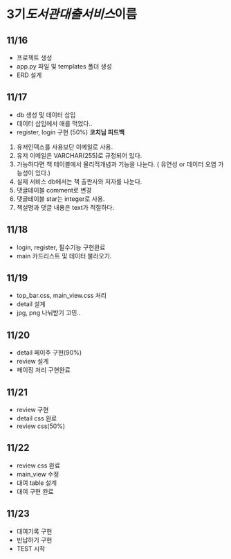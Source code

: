 # 3기*도서관대출서비스*이름

## 11/16

- 프로젝트 생성
- app.py 파일 및 templates 폴더 생성
- ERD 설계

## 11/17

- db 생성 및 데이터 삽입
- 데이터 삽입에서 애를 먹었다..
- register, login 구현 (50%)
__코치님 피드백__
1. 유저인덱스를 사용보단 이메일로 사용.
2. 유저 이메일은 VARCHAR(255)로 규정되어 있다.
3. 가능하다면 책 테이블에서 물리적개념과 기능을 나눈다. ( 유연성 or 데이터 오염 가능성이 있다.)
4. 실제 서비스 db에서는 책 출판사와 저자를 나눈다.
5. 댓글테이블 comment로 변경
6. 댓글테이블 star는 integer로 사용.
7. 책설명과 댓글 내용은 text가 적절하다.

## 11/18

- login, register, 필수기능 구현완료
- main 카드리스트 및 데이터 불러오기.

## 11/19
- top_bar.css, main_view.css 처리
- detail 설계
- jpg, png 나눠받기 고민..

## 11/20
- detail 페이주 구현(90%)
- review 설계
- 페이징 처리 구현완료

## 11/21
- review 구현
- detail css 완료
- review css(50%)

## 11/22
- review css 완료
- main_view 수정
- 대여 table 설계
- 대여 구현 완료

## 11/23
- 대여기록 구현
- 반납하기 구현
- TEST 시작